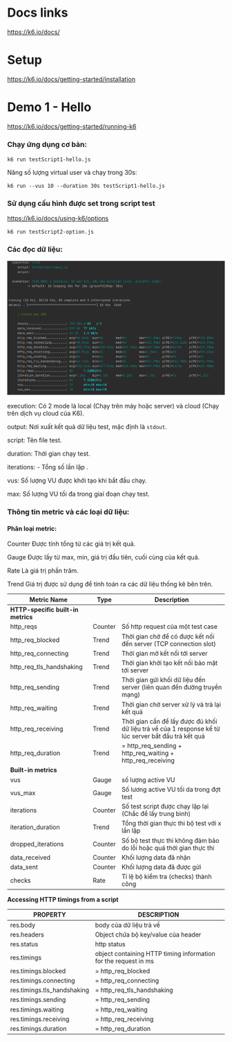 # Docs links
https://k6.io/docs/

# Setup
https://k6.io/docs/getting-started/installation

# Demo 1 - Hello
https://k6.io/docs/getting-started/running-k6

### Chạy ứng dụng cơ bản:
```
k6 run testScript1-hello.js
```

Nâng số lượng virtual user và chạy trong 30s:
````
k6 run --vus 10 --duration 30s testScript1-hello.js
````

### Sử dụng cấu hình được set trong script test
https://k6.io/docs/using-k6/options
````
k6 run testScript2-option.js
````
### Các đọc dữ liệu:

![](docs/test_result.png)

execution: Có 2 mode là local (Chạy trên máy hoặc server) và cloud (Chạy trên dịch vụ cloud của K6).

output: Nơi xuất kết quả dữ liệu test, mặc định là `stdout`.

script: Tên file test.

duration: Thời gian chạy test.

iterations: - Tổng số lần lặp .

vus: Số lượng VU được khởi tạo khi bắt đầu chạy.

max: Số lượng VU tối đa trong giai đoạn chạy test.

### Thông tin metric và các loại dữ liệu:

#### Phân loại metric:
Counter	Được tính tổng từ các giá trị kết quả.

Gauge	Được lấy từ max, min, giá trị đầu tiên, cuối cùng của kết quả.

Rate	Là giá trị phần trăm.

Trend	Giá trị được sử dụng để tính toán ra các dữ liệu thống kê bên trên.

| Metric Name | Type | Description |
|---|---|---|
| **HTTP-specific built-in metrics**  |   |   |
| http_reqs | Counter | Số http request của một test case |
| http_req_blocked | Trend | Thời gian chờ để có được kết nối đến server (TCP connection slot) |
| http_req_connecting | Trend | Thời gian mở kết nối tới server |
| http_req_tls_handshaking | Trend | Thời gian khởi tạo kết nối bảo mật tới server |
| http_req_sending | Trend | Thời gian gửi khối dữ liệu đến server (liên quan đến đường truyền mạng) |
| http_req_waiting | Trend | Thời gian chờ server xử lý và trả lại kết quả |
| http_req_receiving | Trend | Thời gian cần để lấy được đủ khối dữ liệu trả về của 1 response kể từ lúc server bắt đầu trả kết quả |
| http_req_duration | Trend | = http_req_sending + http_req_waiting + http_req_receiving |
| **Built-in metrics** |  |  |
| vus | Gauge | số lượng active VU |
| vus_max | Gauge | Số lương active VU tối da trong đợt test |
| iterations | Counter | Số test script được chạy lặp lại (Chắc để lấy trung bình) |
| iteration_duration | Trend | Tổng thời gian thực thi bộ test với x lần lặp |
| dropped_iterations | Counter | Số bộ test thực thi không đảm bảo do lỗi hoặc quá thời gian thực thi |
| data_received | Counter | Khối lượng data đã nhận |
| data_sent | Counter | Khối lượng data đã được gửi |
| checks | Rate | Tỉ lệ bộ kiểm tra (checks) thành công |

**Accessing HTTP timings from a script**

| PROPERTY | DESCRIPTION |
|---|---|
| res.body | body của dữ liệu trả về |
| res.headers | Object chứa bộ key/value của header |
| res.status | http status |
| res.timings | object containing HTTP timing information for the request in ms |
| res.timings.blocked | = http_req_blocked |
| res.timings.connecting | = http_req_connecting |
| res.timings.tls_handshaking | = http_req_tls_handshaking |
| res.timings.sending | = http_req_sending |
| res.timings.waiting | = http_req_waiting |
| res.timings.receiving | = http_req_receiving |
| res.timings.duration | = http_req_duration |